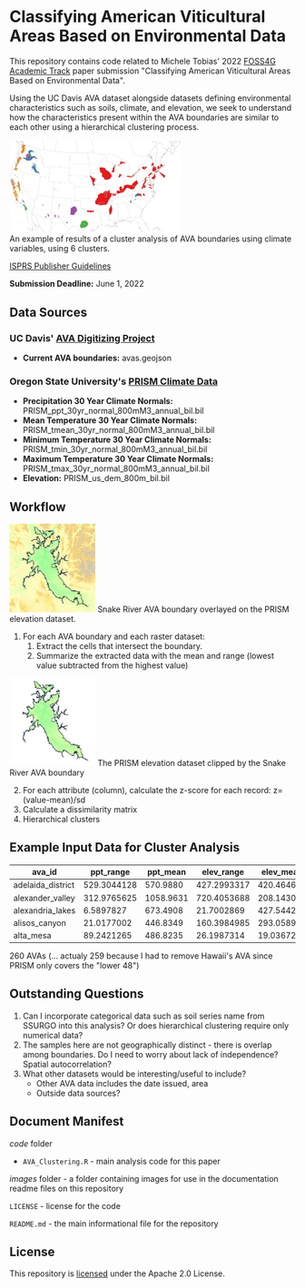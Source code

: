# Classifying American Viticultural Areas Based on Environmental Data

This repository contains code related to Michele Tobias' 2022 [FOSS4G Academic Track](https://2022.foss4g.org/cfp-academic_track.php) paper submission "Classifying American Viticultural Areas Based on Environmental Data".

Using the UC Davis AVA dataset alongside datasets defining environmental characteristics such as soils, climate, and elevation, we seek to understand how the characteristics present within the AVA boundaries are similar to each other using a hierarchical clustering process.  

<img src="images/cluster_example_2022-04-20.jpg" alt="An example of results of a cluster analysis of AVA boundaries using climate variables" width = 60%>
<figcaption>An example of results of a cluster analysis of AVA boundaries using climate variables, using 6 clusters.</figcaption>


[ISPRS Publisher Guidelines](https://www.isprs.org/documents/orangebook/app5.aspx )

**Submission Deadline:** June 1, 2022

## Data Sources

### UC Davis' [AVA Digitizing Project](https://github.com/UCDavisLibrary/ava)

 * **Current AVA boundaries:** avas.geojson

### Oregon State University's [PRISM Climate Data](https://prism.oregonstate.edu/)

 * **Precipitation 30 Year Climate Normals:** PRISM_ppt_30yr_normal_800mM3_annual_bil.bil
 * **Mean Temperature 30 Year Climate Normals:** PRISM_tmean_30yr_normal_800mM3_annual_bil.bil
 * **Minimum Temperature 30 Year Climate Normals:** PRISM_tmin_30yr_normal_800mM3_annual_bil.bil
 * **Maximum Temperature 30 Year Climate Normals:** PRISM_tmax_30yr_normal_800mM3_annual_bil.bil
 * **Elevation:** PRISM_us_dem_800m_bil.bil
 
## Workflow

<img src="images/SnakeRiverValley_DEM.jpg" alt="Snake River AVA boundary overlayed on the PRISM elevation dataset" width = 30%>
Snake River AVA boundary overlayed on the PRISM elevation dataset.


1. For each AVA boundary and each raster dataset:
	1. Extract the cells that intersect the boundary.
	1. Summarize the extracted data with the mean and range (lowest value subtracted from the highest value)
	
<img src="images/SnakeRiverValley_DEM_Clip.jpg" alt="The PRISM elevation dataset clipped by the Snake River AVA boundary" width = 30%>
The PRISM elevation dataset clipped by the Snake River AVA boundary


2. For each attribute (column), calculate the z-score for each record: z=(value-mean)/sd
3. Calculate a dissimilarity matrix
4. Hierarchical clusters

## Example Input Data for Cluster Analysis

| ava_id | ppt_range | ppt_mean | elev_range | elev_mean | t_range | t_mean |
| --- | --- | --- | --- | --- | --- | --- |
|adelaida_district|529.3044128|570.9880|427.2993317|420.464651|18.676187|14.856683|113|
|alexander_valley|312.9765625|1058.9631|720.4053688|208.143084|14.719194|15.133910|214|
|alexandria_lakes|6.5897827|673.4908|21.7002869|427.544259|10.586075|5.492186|233|
|alisos_canyon|21.0177002|446.8349|160.3984985|293.058929|14.657202|15.484408|133|
|alta_mesa|89.2421265|486.8235|26.1987314|19.036722|14.250541|16.345103|

260 AVAs (... actualy 259 because I had to remove Hawaii's AVA since PRISM only covers the "lower 48")

## Outstanding Questions

1. Can I incorporate categorical data such as soil series name from SSURGO into this analysis? Or does hierarchical clustering require only numerical data?
1. The samples here are not geographically distinct - there is overlap among boundaries. Do I need to worry about lack of independence? Spatial autocorrelation?
1. What other datasets would be interesting/useful to include?
	- Other AVA data includes the date issued, area
	- Outside data sources?

## Document Manifest
*code* folder
  - `AVA_Clustering.R` - main analysis code for this paper

*images* folder - a folder containing images for use in the documentation readme files on this repository

`LICENSE` - license for the code

`README.md` - the main informational file for the repository

## License
This repository is [licensed](LICENSE) under the Apache 2.0 License.


